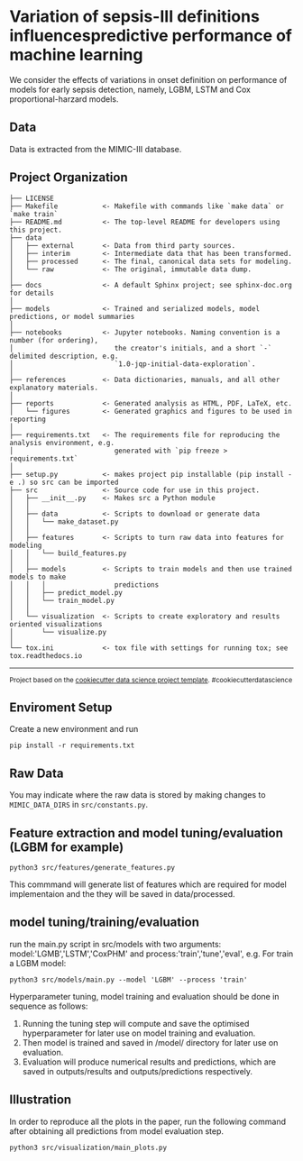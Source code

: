 Variation of sepsis-III definitions influencespredictive performance of machine learning
==============================

We consider the effects of variations in onset definition on performance of models for early sepsis detection, namely, LGBM, LSTM and Cox proportional-harzard models. 

Data
------------
Data is extracted from the MIMIC-III database.




Project Organization
------------

    ├── LICENSE
    ├── Makefile           <- Makefile with commands like `make data` or `make train`
    ├── README.md          <- The top-level README for developers using this project.
    ├── data
    │   ├── external       <- Data from third party sources.
    │   ├── interim        <- Intermediate data that has been transformed.
    │   ├── processed      <- The final, canonical data sets for modeling.
    │   └── raw            <- The original, immutable data dump.
    │
    ├── docs               <- A default Sphinx project; see sphinx-doc.org for details
    │
    ├── models             <- Trained and serialized models, model predictions, or model summaries
    │
    ├── notebooks          <- Jupyter notebooks. Naming convention is a number (for ordering),
    │                         the creator's initials, and a short `-` delimited description, e.g.
    │                         `1.0-jqp-initial-data-exploration`.
    │
    ├── references         <- Data dictionaries, manuals, and all other explanatory materials.
    │
    ├── reports            <- Generated analysis as HTML, PDF, LaTeX, etc.
    │   └── figures        <- Generated graphics and figures to be used in reporting
    │
    ├── requirements.txt   <- The requirements file for reproducing the analysis environment, e.g.
    │                         generated with `pip freeze > requirements.txt`
    │
    ├── setup.py           <- makes project pip installable (pip install -e .) so src can be imported
    ├── src                <- Source code for use in this project.
    │   ├── __init__.py    <- Makes src a Python module
    │   │
    │   ├── data           <- Scripts to download or generate data
    │   │   └── make_dataset.py
    │   │
    │   ├── features       <- Scripts to turn raw data into features for modeling
    │   │   └── build_features.py
    │   │
    │   ├── models         <- Scripts to train models and then use trained models to make
    │   │   │                 predictions
    │   │   ├── predict_model.py
    │   │   └── train_model.py
    │   │
    │   └── visualization  <- Scripts to create exploratory and results oriented visualizations
    │       └── visualize.py
    │
    └── tox.ini            <- tox file with settings for running tox; see tox.readthedocs.io


--------

<p><small>Project based on the <a target="_blank" href="https://drivendata.github.io/cookiecutter-data-science/">cookiecutter data science project template</a>. #cookiecutterdatascience</small></p>


Enviroment Setup
------------

Create a new environment and run
```
pip install -r requirements.txt
```
Raw Data  
------------
You may indicate where the raw data is stored by making changes to `MIMIC_DATA_DIRS` in `src/constants.py`.


Feature extraction and model tuning/evaluation (LGBM for example)
------------

```
python3 src/features/generate_features.py
```
This commmand will generate list of features which are required for model implementaion and the they will be saved in data/processed.   

model tuning/training/evaluation 
------------
run the main.py script in src/models with two arguments: model:'LGMB','LSTM','CoxPHM' and process:'train','tune','eval', e.g. For train a LGBM model:
```
python3 src/models/main.py --model 'LGBM' --process 'train'
```
Hyperparameter tuning, model training and evaluation should be done in sequence as follows:
1. Running the tuning step will compute and save the optimised hyperparameter for later use on model training and evaluation.
2. Then model is trained and saved in /model/ directory for later use on evaluation.
3. Evaluation will produce numerical results and predictions, which are saved in outputs/results and outputs/predictions respectively. 

Illustration 
------------
In order to reproduce all the plots in the paper, run the following command after obtaining all predictions from model evaluation step.   
```
python3 src/visualization/main_plots.py 
```
